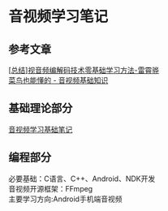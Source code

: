 #  音视频学习笔记

## 参考文章
[[总结]视音频编解码技术零基础学习方法-雷霄骅](https://blog.csdn.net/leixiaohua1020/article/details/18893769)   
[菜鸟也能懂的 - 音视频基础知识](https://www.jianshu.com/p/614b3e6e641a)


## 基础理论部分
[音视频学习基础笔记](https://github.com/hiongyend/AudioAndVideoStudyNotes/blob/master/%E9%9F%B3%E8%A7%86%E9%A2%91%E5%9F%BA%E7%A1%80%E7%AC%94%E8%AE%B0.md)




## 编程部分
必要基础：C语言、C++、Android、NDK开发   
音视频开源框架：FFmpeg   
主要学习方向:Android手机端音视频   
